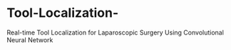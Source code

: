 # Tool-Localization-
Real-time Tool Localization for Laparoscopic Surgery Using Convolutional Neural Network
